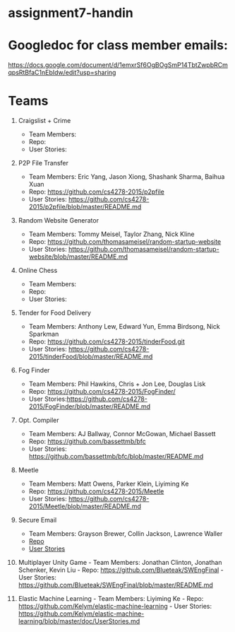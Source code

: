 # assignment7-handin

# Googledoc for class member emails:

https://docs.google.com/document/d/1emxrSf6OgBOgSmP14TbtZwpbRCmqpsRtBfaC1nEbIdw/edit?usp=sharing

# Teams

 1. Craigslist + Crime
    - Team Members:  
    - Repo:
    - User Stories:

 2. P2P File Transfer
    - Team Members: Eric Yang, Jason Xiong, Shashank Sharma, Baihua Xuan
    - Repo: https://github.com/cs4278-2015/p2pfile
    - User Stories: https://github.com/cs4278-2015/p2pfile/blob/master/README.md

 3. Random Website Generator
    - Team Members: Tommy Meisel, Taylor Zhang, Nick Kline 
    - Repo: https://github.com/thomasameisel/random-startup-website
    - User Stories: https://github.com/thomasameisel/random-startup-website/blob/master/README.md

 4. Online Chess
    - Team Members:  
    - Repo:
    - User Stories:

 5. Tender for Food Delivery
    - Team Members: Anthony Lew, Edward Yun, Emma Birdsong, Nick Sparkman
    - Repo: https://github.com/cs4278-2015/tinderFood.git
    - User Stories: https://github.com/cs4278-2015/tinderFood/blob/master/README.md

 6. Fog Finder
    - Team Members: Phil Hawkins, Chris + Jon Lee, Douglas Lisk 
    - Repo: https://github.com/cs4278-2015/FogFinder/
    - User Stories:https://github.com/cs4278-2015/FogFinder/blob/master/README.md

 7. Opt. Compiler
    - Team Members: AJ Ballway, Connor McGowan, Michael Bassett
    - Repo: https://github.com/bassettmb/bfc
    - User Stories: https://github.com/bassettmb/bfc/blob/master/README.md

 8. Meetle
    - Team Members: Matt Owens, Parker Klein, Liyiming Ke 
    - Repo: https://github.com/cs4278-2015/Meetle
    - User Stories: https://github.com/cs4278-2015/Meetle/blob/master/README.md

 9. Secure Email
    - Team Members: Grayson Brewer, Collin Jackson, Lawrence Waller
    - [Repo](https://github.com/cs4278-2015/SecureEmailing)
    - [User Stories](https://github.com/cs4278-2015/SecureEmailing/blob/master/userStories.md)

 10. Multiplayer Unity Game
    - Team Members: Jonathan Clinton, Jonathan Schenker, Kevin Liu
    - Repo: https://github.com/Blueteak/SWEngFinal
    - User Stories: https://github.com/Blueteak/SWEngFinal/blob/master/README.md

 11. Elastic Machine Learning
    - Team Members: Liyiming Ke
    - Repo: https://github.com/Kelym/elastic-machine-learning
    - User Stories: https://github.com/Kelym/elastic-machine-learning/blob/master/doc/UserStories.md
